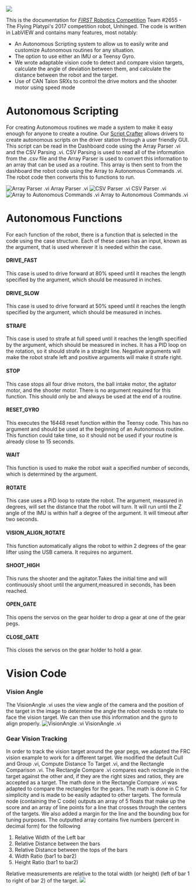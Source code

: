 ![](https://lh3.googleusercontent.com/lFIxgBLG7q-lA7aUB2GzdqMT9_pTR6oLpzcNGeGaeFqhdaMLMMwZi-MiOQerMDVG2lnjDlgjqJ1OcVeXZKzh6qcV0mPRjQnRoKSnJC77RW8pKXcZgPdCwSKEsIAV_uaMNDbEyc-R)

This is the documentation for [_FIRST_ Robotics Competition](https://www.firstinspires.org/robotics/frc) Team #2655 - The Flying Platypi's 2017 competition robot, Unhinged. The code is written in LabVIEW and contains many features, most notably: 
- An Autonomous Scripting system to allow us to easily write and customize Autonomous routines for any situation.
- The option to use either an IMU or a Teensy Gyro.
- We wrote adaptable vision code to detect and compare vision targets, calculate the angle of deviation between them, and calculate the distance between the robot and the target.
- Use of CAN Talon SRXs to control the drive motors and the shooter motor using speed mode

# Autonomous Scripting
For creating Autonomous routines we made a system to make it easy enough for anyone to create a routine. Our [Script Crafter](https://github.com/MB3hel/Java-Team2655AutonomousScriptCrafter) allows drivers to create autonomous scripts on the driver station through a user friendly GUI. This script can be read in the Dashboard code using the Array Parser .vi and the CSV Parsing .vi. CSV Parsing is used to read all of the information from the .csv file and the Array Parser is used to convert this information to an array that can be used as a routine. This array is then sent to from the dashboard the robot code using the Array to Autonomous Commands .vi. The robot code then converts this to functions to run.

![Array Parser .vi](https://lh3.googleusercontent.com/OuPMp3MCCDwThWaj72rIFhPQZ_UdWD7RRpyD8wxApNI1sV8F5e37tEAec_MM7T-edG1SobvJKHJheQUqkSUr_JonEok8EbrrgkysP5brsANVzZA1UdcN76Kwi7NVBReUKifhe9Vh)
Array Parser .vi
![CSV Parser .vi](https://lh4.googleusercontent.com/-BUfNdkvFcIWmitIH9Vz7YdmkjUp7EaC19d8cOScdWw1hB-y8dQLJQqdDD75wARlxhU3yPW6EK6R5DSYM0lmhM9DhcPAqt5AeN4xa9rLn_e3y0dXOqMCN0YNFQCuOQy2X_dM8ZP2)
CSV Parser .vi
![Array to Autonomous Commands .vi](https://lh6.googleusercontent.com/UU04FVU8Dmmf6Aywx-UDkDlzJcw7DWS4C9mB2MVnltVZer8o9h9NY8iQD7ljUZGmKttzCv5yQQbQGwN97WZgP5aDrwlMTIyLOpk-_iEp4BCWIgbgDHnM9PMs0uUeeYZD4CL99rIE)
Array to Autonomous Commands .vi


# Autonomous Functions
For each function of the robot, there is a function that is selected in the code using the case structure. Each of these cases has an input, known as the argument, that is used wherever it is needed within the case.
#### DRIVE_FAST
This case is used to drive forward at 80% speed until it reaches the length specified by the argument, which should be measured in inches. 
#### DRIVE_SLOW
This case is used to drive forward at 50% speed until it reaches the length specified by the argument, which should be measured in inches. 
#### STRAFE
This case is used to strafe at full speed until it reaches the length specified by the argument, which should be measured in inches. It has a PID loop on the rotation, so it should strafe in a straight line. Negative arguments will make the robot strafe left and positive arguments will make it strafe right.
#### STOP
This case stops all four drive motors, the ball intake motor, the agitator motor, and the shooter motor. There is no argument required for this function. This should only be and always be used at the end of a routine.
#### RESET_GYRO
This executes the 16448 reset function within the Teensy code. This has no argument and should be used at the beginning of an Autonomous routine. This function could take time, so it should not be used if your routine is already close to 15 seconds.
#### WAIT
This function is used to make the robot wait a specified number of seconds, which is determined by the argument.
#### ROTATE
This case uses a PID loop to rotate the robot. The argument, measured in degrees, will set the distance that the robot will turn. It will run until the Z angle of the IMU is within half a degree of the argument. It will timeout after two seconds.
#### VISION_ALIGN_ROTATE
This function automatically aligns the robot to within 2 degrees of the gear lifter using the USB camera. It requires no argument.
#### SHOOT_HIGH
This runs the shooter and the agitator.Takes the initial time and will continuously shoot until the argument,measured in seconds, has been reached.
#### OPEN_GATE
This opens the servos on the gear holder to drop a gear at one of the gear pegs.
#### CLOSE_GATE
This closes the servos on the gear holder to hold a gear.

# Vision Code
### Vision Angle
The VisionAngle .vi uses the view angle of the camera and the position of the target in the image to determine the angle the robot needs to rotate to face the vision target. We can then use this information and the gyro to align properly.
![VisionAngle .vi](https://lh4.googleusercontent.com/W_eUENDkPyDXIoKoDaOs7f1jRqVDwNCoWaskixUcGIVC0_k70tM38D5LFV2TraZD1AXz3TpzYDGVnFOjkZtKEOkDWRPGBo85RdpYQT0KS8wiIjJRihG2evAf0ARrT3sv516OrFQT)
VisionAngle .vi

### Gear Vision Tracking
In order to track the vision target around the gear pegs, we adapted the FRC vision example to work for a different target. We modified the default Cull and Group .vi, Compute Distance To Target .vi, and the Rectangle Comparison .vi. The Rectangle Compare .vi compares each rectangle in the target against the other and, if they are the right sizes and ratios, they are accepted as a target. The math done in the Rectangle Compare .vi was adapted to compare the rectangles for the gears. The math is done in C for simplicity and is made to be easily adapted to other targets. The formula node (containing the C code) outputs an array of 5 floats that make up the score and an array of line points for a line that crosses through the centers of the targets. We also added a margin for the line and the bounding box for tuning purposes. The outputted array contains five numbers (percent in decimal form) for the following
1. Relative Width of the Left bar
2. Relative Distance between the bars
3. Relative Distance between the tops of the bars
4. Width Ratio (bar1 to bar2)
5. Height Ratio (bar1 to bar2)

Relative measurements are relative to the total width (or height) (left of bar 1 to right of bar 2) of the target. 
![](https://lh5.googleusercontent.com/jWWlQ_bumHUOYP409v0Quu6S4mEv7mumo1Y6wRYGnEsfpA4v3vAD21UVUy9F5_FRV_tXz_H3cUo12d8bt7dCaGzI9JFKgxiMEbT9zJu-q6-UTYfQb3Z62J1mqa35RnjWHcCa66SR)

